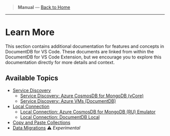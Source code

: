 <!-- Manual Section Badge or Breadcrumb -->

> **Manual** &mdash; [Back to Home](../index.md)

---

# Learn More

This section contains additional documentation for features and concepts in DocumentDB for VS Code. These documents are linked from within the DocumentDB for VS Code Extension, but we encourage you to explore this documentation directly for more details and context.

## Available Topics

- [Service Discovery](./service-discovery.md)
  - [Service Discovery: Azure CosmosDB for MongoDB (vCore)](./service-discovery-azure-cosmosdb-for-mongodb-vcore.md)
  - [Service Discovery: Azure VMs (DocumentDB)](./service-discovery-azure-vms.md)
- [Local Connection](./local-connection.md)
  - [Local Connection: Azure CosmosDB for MongoDB (RU) Emulator](./local-connection-mongodb-ru.md)
  - [Local Connection: DocumentDB Local](./local-connection-documentdb-local.md)
- [Copy and Paste Collections](./copy-and-paste.md)
- [Data Migrations](./data-migrations.md) ⚠️ _Experimental_
